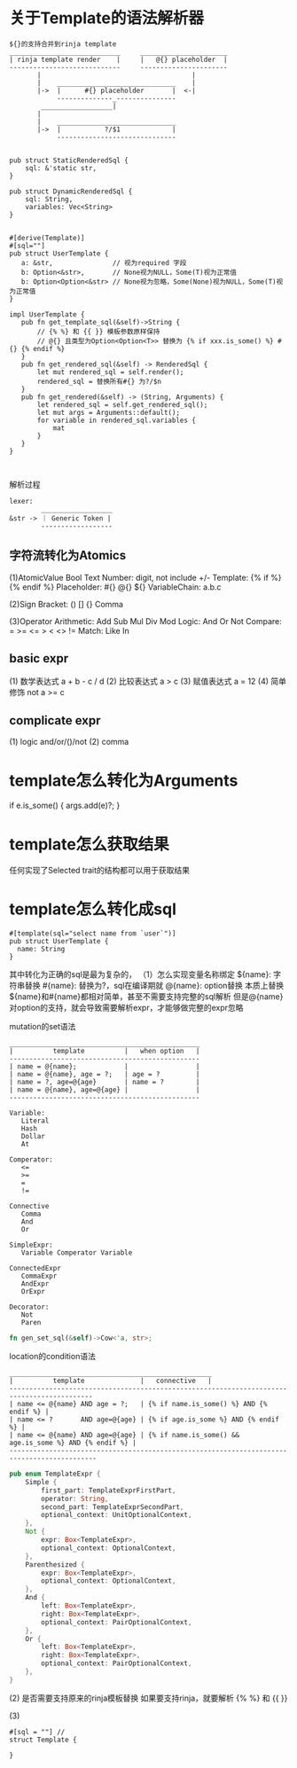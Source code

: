 # 关于Template的语法解析器
```
${}的支持合并到rinja template
____________________________     ______________________
| rinja template render    |     |   @{} placeholder  |    
----------------------------     ----------------------
       |                                      |
       |    ______________________________    |
       |->  |      #{} placeholder       |  <-|   
            --------------_---------------
        __________________|
       |
       |    ______________________________
       |->  |           ?/$1             |     
            ------------------------------           


pub struct StaticRenderedSql {
    sql: &'static str,
}

pub struct DynamicRenderedSql {
    sql: String,
    variables: Vec<String>
}

           
#[derive(Template)]
#[sql=""]
pub struct UserTemplate {
   a: &str,               // 视为required 字段
   b: Option<&str>,       // None视为NULL，Some(T)视为正常值
   b: Option<Option<&str> // None视为忽略，Some(None)视为NULL，Some(T)视为正常值
}         

impl UserTemplate {
   pub fn get_template_sql(&self)->String {
       // {% %} 和 {{ }} 模板参数原样保持
       // @{} 且类型为Option<Option<T>> 替换为 {% if xxx.is_some() %} #{} {% endif %}
   }
   pub fn get_rendered_sql(&self) -> RenderedSql {
       let mut rendered_sql = self.render();
       rendered_sql = 替换所有#{} 为?/$n
   }
   pub fn get_rendered(&self) -> (String, Arguments) {
       let rendered_sql = self.get_rendered_sql();
       let mut args = Arguments::default();
       for variable in rendered_sql.variables {
           mat
       }
   }
}

  
```

解析过程
```
lexer:
        __________________
&str -> ｜ Generic Token |
        ------------------

```


## 字符流转化为Atomics
(1)AtomicValue
Bool
Text
Number: digit, not include +/-
Template: {% if %} {% endif %}
Placeholder: #{} @{} ${}
VariableChain: a.b.c

(2)Sign
Bracket: () [] {}
Comma

(3)Operator
   Arithmetic: Add Sub Mul Div Mod
   Logic: And Or Not
   Compare: = >= <= > < <> !=
   Match: Like In





## basic expr
(1) 数学表达式 a + b - c / d
(2) 比较表达式 a > c
(3) 赋值表达式 a = 12
(4) 简单修饰 not a >= c

## complicate expr
(1) logic and/or/()/not
(2) comma



# template怎么转化为Arguments
if e.is_some() {
   args.add(e)?;
}

# template怎么获取结果
任何实现了Selected trait的结构都可以用于获取结果

# template怎么转化成sql
```
#[template(sql="select name from `user`")]
pub struct UserTemplate {
  name: String
}
```
其中转化为正确的sql是最为复杂的，
（1）怎么实现变量名称绑定
${name}: 字符串替换
#{name}: 替换为?，sql在编译期就
@{name}: option替换
本质上替换\${name}和#{name}都相对简单，甚至不需要支持完整的sql解析
但是@{name}对option的支持，就会导致需要解析expr，才能够做完整的expr忽略

mutation的set语法 
```text
________________________________________________
|          template          |   when option   |  
------------------------------------------------
| name = @{name};            |                 |    
| name = @{name}, age = ?;   | age = ?         |
| name = ?, age=@{age}       | name = ?        | 
| name = @{name}, age=@{age} |                 | 
------------------------------------------------
```
```
Variable:
   Literal
   Hash
   Dollar
   At

Comperator:
   <=
   >=
   =
   !=
   
Connective
   Comma
   And
   Or
   
SimpleExpr:
   Variable Comperator Variable   
 
ConnectedExpr
   CommaExpr
   AndExpr
   OrExpr
   
Decorator:
   Not
   Paren

```




```rust
fn gen_set_sql(&self)->Cow<'a, str>;
```

location的condition语法
```text
___________________________________________________
|          template              |   connective   |  
------------------------------------------------------------------------------------------- 
| name <= @{name} AND age = ?;   | {% if name.is_some() %} AND {% endif %} |
| name <= ?       AND age=@{age} | {% if age.is_some %} AND {% endif %} | 
| name <= @{name} AND age=@{age} | {% if name.is_some() &&  age.is_some %} AND {% endif %} | 
--------------------------------------------------------------------------------------------
```






```rust
pub enum TemplateExpr {
    Simple {
        first_part: TemplateExprFirstPart,
        operator: String,
        second_part: TemplateExprSecondPart,
        optional_context: UnitOptionalContext,
    },
    Not {
        expr: Box<TemplateExpr>,
        optional_context: OptionalContext,
    },
    Parenthesized {
        expr: Box<TemplateExpr>,
        optional_context: OptionalContext,
    },
    And {
        left: Box<TemplateExpr>,
        right: Box<TemplateExpr>,
        optional_context: PairOptionalContext,
    },
    Or {
        left: Box<TemplateExpr>,
        right: Box<TemplateExpr>,
        optional_context: PairOptionalContext,
    },
}
```

(2) 是否需要支持原来的rinja模板替换
如果要支持rinja，就要解析 {% %} 和 {{ }}

(3)
```
#[sql = ""] //
struct Template {

}
```